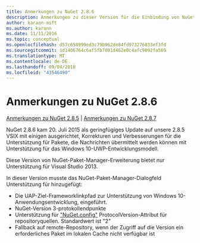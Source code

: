 ```yaml
---
title: Anmerkungen zu NuGet 2.8.6
description: Anmerkungen zu dieser Version für die Einbindung von NuGet 2.8.6 bekannte Probleme, Fehlerkorrekturen, hinzugefügter Features und DCRs.
author: karann-msft
ms.author: karann
ms.date: 11/11/2016
ms.topic: conceptual
ms.openlocfilehash: d57c658999ed3c79b962de84fd973276833ef3fd
ms.sourcegitcommit: 1d1406764c6af5fb7801d462e0c4afc9092fa569
ms.translationtype: MT
ms.contentlocale: de-DE
ms.lasthandoff: 09/04/2018
ms.locfileid: "43546490"
---
```

# <a name="nuget-286-release-notes"></a>Anmerkungen zu NuGet 2.8.6

[Anmerkungen zu NuGet 2.8.5](../release-notes/nuget-2.8.5.md) | [Anmerkungen zu NuGet 2.8.7](../release-notes/nuget-2.8.7.md)

NuGet 2.8.6 kam 20. Juli 2015 als geringfügiges Update auf unsere 2.8.5 VSIX mit einigen ausgerichtet, Korrekturen und Verbesserungen für die Unterstützung für Pakete, die Nachrichten übermittelt werden können mit Unterstützung für das Windows 10-UWP-Entwicklungsmodell.

Diese Version von NuGet-Paket-Manager-Erweiterung bietet nur Unterstützung für Visual Studio 2013.

In dieser Version musste das NuGet-Paket-Manager-Dialogfeld Unterstützung für hinzugefügt:

* Die UAP-Ziel-Frameworklinkpfad zur Unterstützung von Windows 10-Anwendungsentwicklung, eingeführt.
* NuGet-Version 3-protokollendpunkte
* Unterstützung für ["NuGet.config"](../consume-packages/configuring-nuget-behavior.md) ProtocolVersion-Attribut für repositoryquellen. Standardwert ist "2"
* Fallback auf remote-Repository, wenn der Zugriff auf die Version ein erforderliches Paket im lokalen Cache nicht verfügbar ist